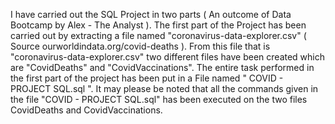 I have carried out the SQL Project in two parts ( An outcome of Data Bootcamp by Alex - The Analyst ).
The first part of the Project has been carried out by extracting a file named "coronavirus-data-explorer.csv" ( Source ourworldindata.org/covid-deaths ).
From this file that is "coronavirus-data-explorer.csv" two different files have been created which are "CovidDeaths" and "CovidVaccinations".
The entire task performed in the first part of the project has been put in a File named " COVID - PROJECT SQL.sql ".
It may please be noted that all the commands given in the file "COVID - PROJECT SQL.sql" has been executed on the two files CovidDeaths and CovidVaccinations.
